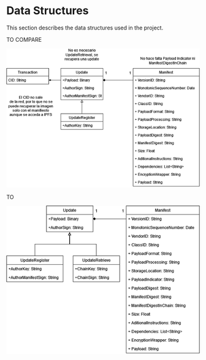 # Data Structures
This section describes the data structures used in the project.

TO COMPARE

![Transaction](Transaction.drawio.png?raw=true "Transaction")

TO

![Update](./Update/Update.drawio.png?raw=true "Update Diagram")
